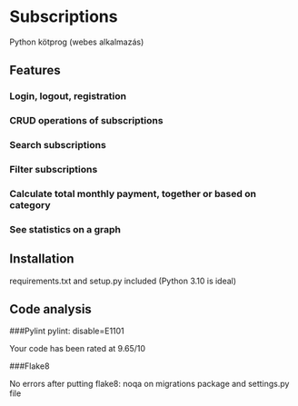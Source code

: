 # Subscriptions
Python kötprog (webes alkalmazás)

## Features

### Login, logout, registration

### CRUD operations of subscriptions

### Search subscriptions

### Filter subscriptions

### Calculate total monthly payment, together or based on category

### See statistics on a graph

## Installation

requirements.txt and setup.py included (Python 3.10 is ideal)

## Code analysis

###Pylint
pylint: disable=E1101

Your code has been rated at 9.65/10 

###Flake8

No errors after putting flake8: noqa on migrations package and settings.py file
